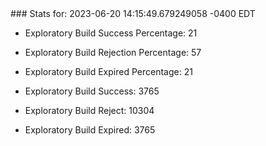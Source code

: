 <!DOCTYPE html>
<html>
	<head>
		<meta charset="utf-8">
		<title>i2p-stats</title>
	</head>
	<body>
### Stats for: 2023-06-20 14:15:49.679249058 -0400 EDT

 - Exploratory Build Success Percentage: 21
 - Exploratory Build Rejection Percentage: 57
 - Exploratory Build Expired Percentage: 21
 - Exploratory Build Success: 3765
 - Exploratory Build Reject: 10304
 - Exploratory Build Expired: 3765

	</body>
</html>